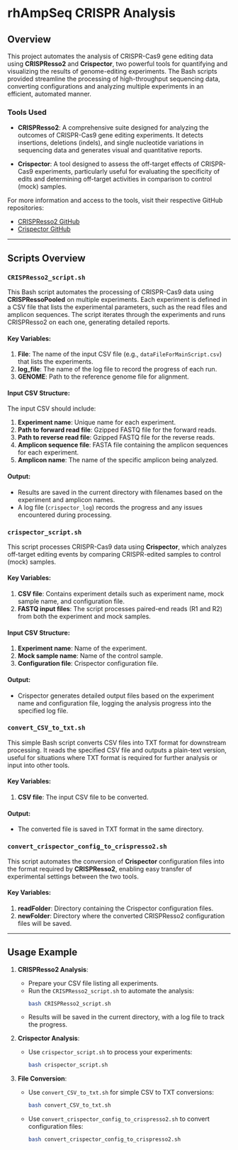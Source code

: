 

# rhAmpSeq CRISPR Analysis

## Overview

This project automates the analysis of CRISPR-Cas9 gene editing data using **CRISPResso2** and **Crispector**, two powerful tools for quantifying and visualizing the results of genome-editing experiments. The Bash scripts provided streamline the processing of high-throughput sequencing data, converting configurations and analyzing multiple experiments in an efficient, automated manner.

### Tools Used

- **CRISPResso2**: A comprehensive suite designed for analyzing the outcomes of CRISPR-Cas9 gene editing experiments. It detects insertions, deletions (indels), and single nucleotide variations in sequencing data and generates visual and quantitative reports.
  
- **Crispector**: A tool designed to assess the off-target effects of CRISPR-Cas9 experiments, particularly useful for evaluating the specificity of edits and determining off-target activities in comparison to control (mock) samples.

For more information and access to the tools, visit their respective GitHub repositories:
- [CRISPResso2 GitHub](https://github.com/pinellolab/CRISPResso2)
- [Crispector GitHub](https://github.com/nadavbra/crispector)

---

## Scripts Overview

### `CRISPResso2_script.sh`

This Bash script automates the processing of CRISPR-Cas9 data using **CRISPRessoPooled** on multiple experiments. Each experiment is defined in a CSV file that lists the experimental parameters, such as the read files and amplicon sequences. The script iterates through the experiments and runs CRISPResso2 on each one, generating detailed reports.

#### Key Variables:
1. **File**: The name of the input CSV file (e.g., `dataFileForMainScript.csv`) that lists the experiments.
2. **log_file**: The name of the log file to record the progress of each run.
3. **GENOME**: Path to the reference genome file for alignment.

#### Input CSV Structure:
The input CSV should include:
1. **Experiment name**: Unique name for each experiment.
2. **Path to forward read file**: Gzipped FASTQ file for the forward reads.
3. **Path to reverse read file**: Gzipped FASTQ file for the reverse reads.
4. **Amplicon sequence file**: FASTA file containing the amplicon sequences for each experiment.
5. **Amplicon name**: The name of the specific amplicon being analyzed.

#### Output:
- Results are saved in the current directory with filenames based on the experiment and amplicon names.
- A log file (`crispector_log`) records the progress and any issues encountered during processing.

### `crispector_script.sh`

This script processes CRISPR-Cas9 data using **Crispector**, which analyzes off-target editing events by comparing CRISPR-edited samples to control (mock) samples.

#### Key Variables:
1. **CSV file**: Contains experiment details such as experiment name, mock sample name, and configuration file.
2. **FASTQ input files**: The script processes paired-end reads (R1 and R2) from both the experiment and mock samples.

#### Input CSV Structure:
1. **Experiment name**: Name of the experiment.
2. **Mock sample name**: Name of the control sample.
3. **Configuration file**: Crispector configuration file.

#### Output:
- Crispector generates detailed output files based on the experiment name and configuration file, logging the analysis progress into the specified log file.

### `convert_CSV_to_txt.sh`

This simple Bash script converts CSV files into TXT format for downstream processing. It reads the specified CSV file and outputs a plain-text version, useful for situations where TXT format is required for further analysis or input into other tools.

#### Key Variables:
1. **CSV file**: The input CSV file to be converted.

#### Output:
- The converted file is saved in TXT format in the same directory.

### `convert_crispector_config_to_crispresso2.sh`

This script automates the conversion of **Crispector** configuration files into the format required by **CRISPResso2**, enabling easy transfer of experimental settings between the two tools.

#### Key Variables:
1. **readFolder**: Directory containing the Crispector configuration files.
2. **newFolder**: Directory where the converted CRISPResso2 configuration files will be saved.

---

## Usage Example

1. **CRISPResso2 Analysis**:
   - Prepare your CSV file listing all experiments.
   - Run the `CRISPResso2_script.sh` to automate the analysis:
     ```bash
     bash CRISPResso2_script.sh
     ```
   - Results will be saved in the current directory, with a log file to track the progress.

2. **Crispector Analysis**:
   - Use `crispector_script.sh` to process your experiments:
     ```bash
     bash crispector_script.sh
     ```

3. **File Conversion**:
   - Use `convert_CSV_to_txt.sh` for simple CSV to TXT conversions:
     ```bash
     bash convert_CSV_to_txt.sh
     ```
   - Use `convert_crispector_config_to_crispresso2.sh` to convert configuration files:
     ```bash
     bash convert_crispector_config_to_crispresso2.sh
     ```
